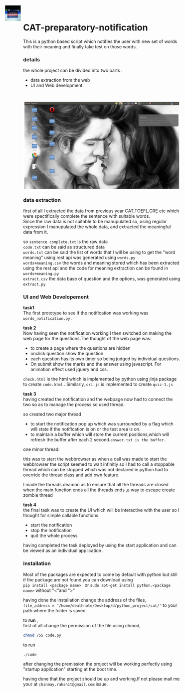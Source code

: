 # CAT-preparatory-notification
This is a python based script which notifies the user with new set of words with their meaning and finally take test on those words.

### details  
the whole project can be divided into two parts :  
+ data extraction from the web   
+ UI and Web development.  

&nbsp;&nbsp;&nbsp;&nbsp;&nbsp;&nbsp;&nbsp;&nbsp;&nbsp;&nbsp;&nbsp;&nbsp;&nbsp;&nbsp;&nbsp;&nbsp;&nbsp;&nbsp;&nbsp;&nbsp;&nbsp;&nbsp;&nbsp;&nbsp;&nbsp;&nbsp;&nbsp;&nbsp;&nbsp;&nbsp;&nbsp;&nbsp;&nbsp;&nbsp;&nbsp;&nbsp;&nbsp;&nbsp;&nbsp;&nbsp;&nbsp;&nbsp;&nbsp;&nbsp;&nbsp;&nbsp;&nbsp;&nbsp;&nbsp;&nbsp;&nbsp;&nbsp;&nbsp;&nbsp;&nbsp;&nbsp;&nbsp;&nbsp;&nbsp;&nbsp;&nbsp;&nbsp;&nbsp;&nbsp;&nbsp;&nbsp;&nbsp;&nbsp;&nbsp;&nbsp;<img src="images/cat-prep-logo.jpg" width="300" STYLE="position:absolute; TOP:35px; LEFT:170px; WIDTH:50px; HEIGHT:50px">   


![cat-prep](images/cat-prep.gif)

### data extraction  
first of all I extracted the data from previous year CAT,TOEFL,GRE etc which were spectifically complete the sentence with suitable words.  
Since the raw data is not suitable to be manupulated so, using regular expression I manupulated the whole data, and extracted the meaningful data from it.

so ```sentence complete.txt``` is the raw data  
```code.txt``` can be said as structured data  
```words.txt``` can be said the list of words that I will be using to get the "word meaning" using rest api was generated using ```words.py```  
```words+meaning.csv``` the words and meaning stored which has been extracted using the rest api and the code for meaning extraction can be found in ```words+meaning.py```  
```extract.csv``` the data base of question and the options, was generated using ```extract.py```  

### **UI and Web Developement**  
**task1**  
The first prototype to see if the notification was working was ```words_notification.py``` .  

**task 2**  
Now having seen the notification working I then switched on making the web page for the questions.The thought of the web page was:  
+ to create a page where the questions are hidden
+ onclick question show the question
+ each question has its own timer so being judged by individual questions.
+ On submit show the marks and the answer using javascript. For animation effect used jquery and css.

```check.html``` is the html which is implemented by python using jinja package to create ```code.html``` .
Similarly, ```ori.js``` is implemented to create ```quiz-1.js```  

**task 3**  
having created the notification and the webpage now had to connect the two so as to manage the process so used thread.

so created two major thread   
+ to start the notification pop up which was surrounded by a flag which will state if the notification is on or the test area is on.
+ to maintain a buffer which will store the current positions,which will refresh the buffer after each 2 second.```answer.txt is the buffer.```

one minor thread:  

this was to start the webbrowser as when a call was made to start the webbrowser the script seemed to wait infinitly so I had to call a stoppable thread which can be stopped which was not declared in python had to override the thread class and add own feature.

I made the threads deamon as to ensure that all the threads are closed when the main function ends all the threads ends ,a way to escape create zombie thread  

**task 4**  
the final task was to create the UI which will be interactive with the user so I thought for simple callable functions.
+ start the notification
+ stop the notification
+ quit the whole process

having completed the task deployed by using the start application and can be viewed as an individual application .

### **installation**

Most of the packages are expected to come by default with python but still if the package are not found you can download using  
```pip install <package name> ``` or ```sudo apt-get install python.<package name>``` without "<"and ">"

having done the installation change the address of the files,  
```file_address = '/home/deathnote/Desktop/d/python_project/cat/'```
to your path where the folder is saved.

to **run** ,  
first of all change the permission of the file using chmod,  
```sh
chmod 755 code.py
``` 
to run  

``` 
./code
```
after changing the premission the project will be working perfectly using "startup application" starting at the boot time.  

having done that the project should be up and working.If not please mail me your at ```chinmay.rakshit@gmail.com``` issue.
